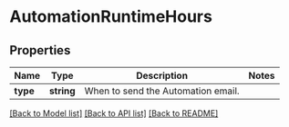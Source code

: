 # AutomationRuntimeHours

## Properties
Name | Type | Description | Notes
------------ | ------------- | ------------- | -------------
**type** | **string** | When to send the Automation email. | 

[[Back to Model list]](../README.md#documentation-for-models) [[Back to API list]](../README.md#documentation-for-api-endpoints) [[Back to README]](../README.md)


